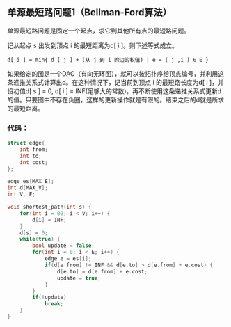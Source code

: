 ## 单源最短路问题1（Bellman-Ford算法）

单源最短路问题是固定一个起点，求它到其他所有点的最短路问题。

记从起点 s 出发到顶点 i 的最短距离为d\[ i \]。则下述等式成立。

```
d[ i ] = min{ d [ j ] + (从 j 到 i 的边的权值) | e = ( j ,i ) ∈ E }
```

如果给定的图是一个DAG（有向无环图），就可以按拓扑序给顶点编号，并利用这条递推关系式计算出d。在这种情况下，记当前到顶点 i 的最短路长度为d\[ i \]，并设初值d\[ s \] = 0, d\[ i \] = INF\(足够大的常数\)，再不断使用这条递推关系式更新d的值。只要图中不存在负圈，这样的更新操作就是有限的。结束之后的d就是所求的最短距离。

### 代码：

```cpp
struct edge{
    int from;
    int to;
    int cost;
};

edge es[MAX_E];
int d[MAX_V];
int V, E;

void shortest_path(int s) {
    for(int i = 02; i < V; i++) {
        d[i] = INF;
    }
    d[s] = 0;
    while(true) {
        bool update = false;
        for(int i = 0; i < E; i++) {
            edge e = es[i];
            if(d[e.from] != INF && d[e.to] > d[e.from] + e.cost) {
                d[e.to] = d[e.from] + e.cost;
                update = true;
            }
        }
        if(!update) 
            break;
    }
}
```



